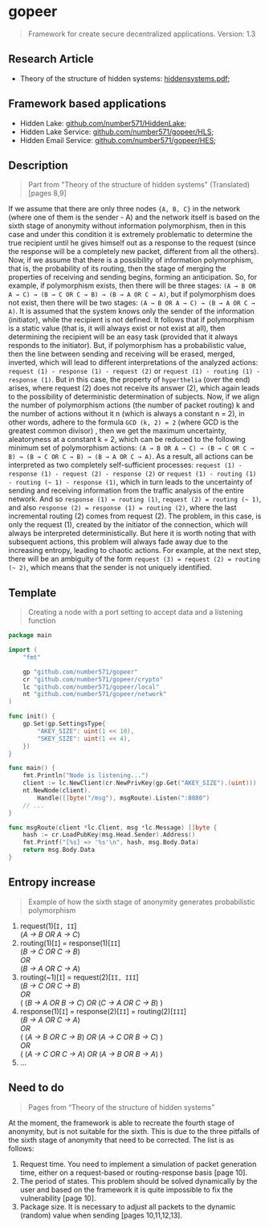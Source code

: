 # gopeer

> Framework for create secure decentralized applications. Version: 1.3

## Research Article
* Theory of the structure of hidden systems: [hiddensystems.pdf](https://github.com/Number571/gopeer/blob/master/hiddensystems.pdf "TSHS");

## Framework based applications
* Hidden Lake: [github.com/number571/HiddenLake](https://github.com/number571/HiddenLake "HL");
* Hidden Lake Service: [github.com/number571/gopeer/HLS](https://github.com/number571/gopeer/tree/master/cmd/HLS "HLS");
* Hidden Email Service: [github.com/number571/gopeer/HES](https://github.com/number571/gopeer/tree/master/cmd/HES "HES");

## Description
> Part from "Theory of the structure of hidden systems" (Translated) [pages 8,9]

If we assume that there are only three nodes `{A, B, C}` in the network (where one of them is the sender - A) and the network itself is based on the sixth stage of anonymity without information polymorphism, then in this case and under this condition it is extremely problematic to determine the true recipient until he gives himself out as a response to the request (since the response will be a completely new packet, different from all the others). Now, if we assume that there is a possibility of information polymorphism, that is, the probability of its routing, then the stage of merging the properties of receiving and sending begins, forming an anticipation. So, for example, if polymorphism exists, then there will be three stages: `(A → B OR A → C) → (B → C OR C → B) → (B → A OR C → A)`, but if polymorphism does not exist, then there will be two stages: `(A → B OR A → C) → (B → A OR C → A)`. It is assumed that the system knows only the sender of the information (initiator), while the recipient is not defined. It follows that if polymorphism is a static value (that is, it will always exist or not exist at all), then determining the recipient will be an easy task (provided that it always responds to the initiator). But, if polymorphism has a probabilistic value, then the line between sending and receiving will be erased, merged, inverted, which will lead to different interpretations of the analyzed actions: `request (1) - response (1) - request (2)` or `request (1) - routing (1) - response (1)`. But in this case, the property of `hyperthelia` (over the end) arises, where request (2) does not receive its answer (2), which again leads to the possibility of deterministic determination of subjects. Now, if we align the number of polymorphism actions (the number of packet routing) k and the number of actions without it n (which is always a constant n = 2), in other words, adhere to the formula `GCD (k, 2) = 2` (where GCD is the greatest common divisor) , then we get the maximum uncertainty, aleatoryness at a constant k = 2, which can be reduced to the following minimum set of polymorphism actions: `(A → B OR A → C) → (B → C OR C → B) → (B → C OR C → B) → (B → A OR C → A)`. As a result, all actions can be interpreted as two completely self-sufficient processes: `request (1) - response (1) - request (2) - response (2)` or `request (1) - routing (1) - routing (~ 1) - response (1)`, which in turn leads to the uncertainty of sending and receiving information from the traffic analysis of the entire network. And so `response (1) = routing (1)`, `request (2) = routing (~ 1)`, and also `response (2) = response (1) = routing (2)`, where the last incremental routing (2) comes from request (2). The problem, in this case, is only the request (1), created by the initiator of the connection, which will always be interpreted deterministically. But here it is worth noting that with subsequent actions, this problem will always fade away due to the increasing entropy, leading to chaotic actions. For example, at the next step, there will be an ambiguity of the form `request (3) = request (2) = routing (~ 2)`, which means that the sender is not uniquely identified. 

## Template
> Creating a node with a port setting to accept data and a listening function 
```go
package main

import (
	"fmt"

	gp "github.com/number571/gopeer"
	cr "github.com/number571/gopeer/crypto"
	lc "github.com/number571/gopeer/local"
	nt "github.com/number571/gopeer/network"
)

func init() {
	gp.Set(gp.SettingsType{
		"AKEY_SIZE": uint(1 << 10),
		"SKEY_SIZE": uint(1 << 4),
	})
}

func main() {
	fmt.Println("Node is listening...")
	client := lc.NewClient(cr.NewPrivKey(gp.Get("AKEY_SIZE").(uint)))
	nt.NewNode(client).
		Handle([]byte("/msg"), msgRoute).Listen(":8080")
	// ...
}

func msgRoute(client *lc.Client, msg *lc.Message) []byte {
	hash := cr.LoadPubKey(msg.Head.Sender).Address()
	fmt.Printf("[%s] => '%s'\n", hash, msg.Body.Data)
	return msg.Body.Data
}
```

## Entropy increase
> Example of how the sixth stage of anonymity generates probabilistic polymorphism

1. request(1)[`I, II`] <br>
	(_A → B OR A → C_) <br>
2. routing(1)[`I`] = response(1)[`II`] <br>
	(_B → C OR C → B_) <br>
	_OR_ <br>
	(_B → A OR C → A_) <br>
3. routing(~1)[`I`] = request(2)[`II, III`] <br>
	(_B → C OR C → B_) <br>
	_OR_ <br>
	( (_B → A OR B → C_) _OR_ (_C → A OR C → B_) ) <br>
4. response(1)[`I`] = response(2)[`II`] = routing(2)[`III`] <br>
	(_B → A OR C → A_) <br>
	_OR_ <br>
	( (_A → B OR C → B_) _OR_ (_A → C OR B → C_) ) <br>
	_OR_ <br>
	( (_A → C OR C → A_) _OR_ (_A → B OR B → A_) ) <br>
5. ... 

## Need to do
> Pages from “Theory of the structure of hidden systems” 

At the moment, the framework is able to recreate the fourth stage of anonymity, but is not suitable for the sixth. This is due to the three pitfalls of the sixth stage of anonymity that need to be corrected. The list is as follows:
1. Request time. You need to implement a simulation of packet generation time, either on a request-based or routing-response basis [page 10].
2. The period of states. This problem should be solved dynamically by the user and based on the framework it is quite impossible to fix the vulnerability [page 10].
3. Package size. It is necessary to adjust all packets to the dynamic (random) value when sending [pages 10,11,12,13]. 
